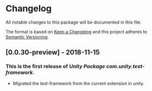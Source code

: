 # Changelog
All notable changes to this package will be documented in this file.

The format is based on [Keep a Changelog](http://keepachangelog.com/en/1.0.0/)
and this project adheres to [Semantic Versioning](http://semver.org/spec/v2.0.0.html).

## [0.0.30-preview] - 2018-11-15

### This is the first release of *Unity Package com.unity.test-framework*.

- Migrated the test-framework from the current extension in unity.
